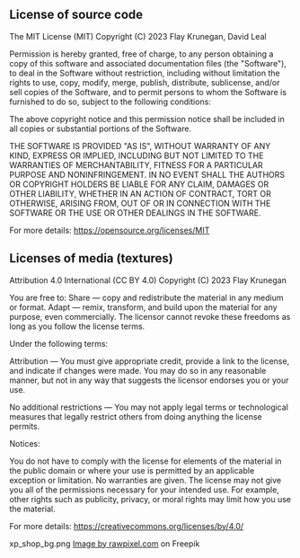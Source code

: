 License of source code
----------------------

The MIT License (MIT)
Copyright (C) 2023 Flay Krunegan, David Leal

Permission is hereby granted, free of charge, to any person obtaining a copy of this
software and associated documentation files (the "Software"), to deal in the Software
without restriction, including without limitation the rights to use, copy, modify, merge,
publish, distribute, sublicense, and/or sell copies of the Software, and to permit
persons to whom the Software is furnished to do so, subject to the following conditions:

The above copyright notice and this permission notice shall be included in all copies or
substantial portions of the Software.

THE SOFTWARE IS PROVIDED "AS IS", WITHOUT WARRANTY OF ANY KIND, EXPRESS OR IMPLIED,
INCLUDING BUT NOT LIMITED TO THE WARRANTIES OF MERCHANTABILITY, FITNESS FOR A PARTICULAR
PURPOSE AND NONINFRINGEMENT. IN NO EVENT SHALL THE AUTHORS OR COPYRIGHT HOLDERS BE LIABLE
FOR ANY CLAIM, DAMAGES OR OTHER LIABILITY, WHETHER IN AN ACTION OF CONTRACT, TORT OR
OTHERWISE, ARISING FROM, OUT OF OR IN CONNECTION WITH THE SOFTWARE OR THE USE OR OTHER
DEALINGS IN THE SOFTWARE.

For more details:
https://opensource.org/licenses/MIT


Licenses of media (textures)
----------------------------

Attribution 4.0 International (CC BY 4.0)
Copyright (C) 2023 Flay Krunegan

You are free to:
Share — copy and redistribute the material in any medium or format.
Adapt — remix, transform, and build upon the material for any purpose, even commercially.
The licensor cannot revoke these freedoms as long as you follow the license terms.

Under the following terms:

Attribution — You must give appropriate credit, provide a link to the license, and
indicate if changes were made. You may do so in any reasonable manner, but not in any way
that suggests the licensor endorses you or your use.

No additional restrictions — You may not apply legal terms or technological measures that
legally restrict others from doing anything the license permits.

Notices:

You do not have to comply with the license for elements of the material in the public
domain or where your use is permitted by an applicable exception or limitation.
No warranties are given. The license may not give you all of the permissions necessary
for your intended use. For example, other rights such as publicity, privacy, or moral
rights may limit how you use the material.

For more details:
https://creativecommons.org/licenses/by/4.0/

xp_shop_bg.png <a href="https://www.freepik.com/free-photo/brown-wooden-textured-flooring-background_17848009.htm#query=dark%20wod%20texture&position=0&from_view=search&track=ais&uuid=8d80eebd-9467-4cc8-b528-bb508f4b48ad">Image by rawpixel.com</a> on Freepik
